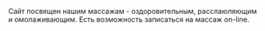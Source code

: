 Сайт посвящен нашим массажам - оздоровительным, расслаюляющим и омолаживающим.
Есть возможность записаться на массаж on-line.

